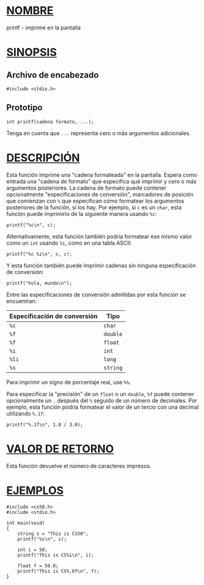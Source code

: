 # [NOMBRE](#nombre)

printf - imprime en la pantalla

# [SINOPSIS](#sinopsis)

## Archivo de encabezado

    #include <stdio.h>

## Prototipo

    int printf(cadena formato, ...);

Tenga en cuenta que `...` representa cero o más argumentos adicionales.

# [DESCRIPCIÓN](#descripción)

Esta función imprime una "cadena formateada" en la pantalla. Espera como entrada una "cadena de formato" que especifica qué imprimir y cero o más argumentos posteriores. La cadena de formato puede contener opcionalmente "especificaciones de conversión", marcadores de posición que comienzan con `%` que especifican cómo formatear los argumentos posteriores de la función, si los hay. Por ejemplo, si `c` es un `char`, esta función puede imprimirlo de la siguiente manera usando `%c`:

    printf("%c\n", c);

Alternativamente, esta función también podría formatear ese mismo valor como un `int` usando `%i`, como en una tabla ASCII:

    printf("%c %i\n", c, c);

Y esta función también puede imprimir cadenas sin ninguna especificación de conversión:

    printf("hola, mundo\n");

Entre las especificaciones de conversión admitidas por esta función se encuentran:

| Especificación de conversión | Tipo       |
| ---------------------------- | ---------- |
| `%c`                         | `char`     |
| `%f`                         | `double`   |
| `%f`                         | `float`    |
| `%i`                         | `int`      |
| `%li`                        | `long`     |
| `%s`                         | `string`   |

Para imprimir un signo de porcentaje real, use `%%`.

Para especificar la "precisión" de un `float` o un `double`, `%f` puede contener opcionalmente un `.` después del `%` seguido de un número de decimales. Por ejemplo, esta función podría formatear el valor de un tercio con una decimal utilizando `%.1f`:

    printf("%.1f\n", 1.0 / 3.0);

# [VALOR DE RETORNO](#valor-de-retorno)

Esta función devuelve el número de caracteres impresos.

# [EJEMPLOS](#ejemplos)

    #include <cs50.h>
    #include <stdio.h>

    int main(void)
    {
        string s = "This is CS50";
        printf("%s\n", s);

        int i = 50;
        printf("This is CS%i\n", i);

        float f = 50.0;
        printf("This is CS%.0f\n", f);
    }